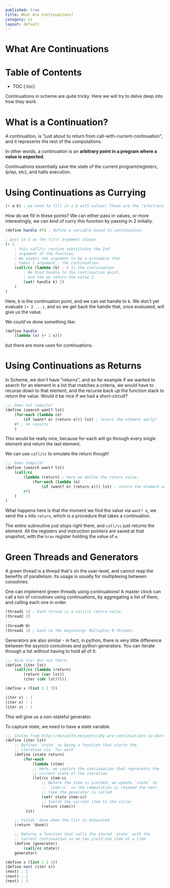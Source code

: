 ```yaml
---
published: true
title: What Are Continuations?
category: cs
layout: default
---
```

# What Are Continuations

# Table of Contents

* TOC
{:toc}

Continuations in scheme are quite tricky. Here we will try to delve deep into how they work.

# What is a Continuation?

A continuation, is "just about to return from call-with-current-continuation", and it represents the rest of the computations.

In other words, a continuation is an **arbitrary point in a program where a value is expected**.

Continuations essentially save the state of the current program(registers, ip/ep, etc), and halts execution.

# Using Continuations as Currying

```scheme
(+ a b) ; we need to fill in a b with values! These are the "arbitrary points"
```

How do we fill in these points? We can either pass in values, or more interestingly, we can kind of curry this function by passing in 2 initially.

```scheme
(define handle #f) ; define a variable bound to continuation.

; pass in 2 as the first argument always
(+ 2
    ; this call/cc routine substitutes the 2nd 
    ; argument of the function.
    ; We expect the argument to be a procedure that 
    ; takes 1 argument - the continuation.
    (call/cc (lambda (k) ; k is the continuation
        ; We bind handle to the continuation point.
        ; and the we return the value 2.
        (set! handle k) 2)    
    )
)
```

Here, k is the continuation point, and we can set handle to k. 
We don't yet evaluate `(+ 2 ...)`, and so we get back the handle that, once evaluated, will give us the value.

We could've done something like:

```scheme
(define handle
    (lambda (x) (+ 2 x)))
```

but there are more uses for continuations.

# Using Continuations as Returns

In Scheme, we don't have "returns", and so for example if we wanted to search for an element in a list that matches a criteria,
we would have to recurse down to that element, and the recurse back up the function stack to return the value. Would it be nice
if we had a short-circuit?

```scheme
;;; Does not compile!
(define (search want? lst)
    (for-each (lambda (e)
        (if (want? e) (return e))) lst) ; return the element early!
    #f ; no results
    )
```

This would be really nice, because for-each will go through every single element and return the last element.

We can use `call/cc` to emulate the return though!

```scheme
;;; Does compile!
(define (search want? lst)
    (call/cc
        (lambda (return) ; here we define the return value.
            (for-each (lambda (e)
                (if (want? e) (return e))) lst) ; return the element early!
        #f)
    )
)
```

What happens here is that the moment we find the value via `want? e`, 
we send the `e` into `return`, which is a procedure that takes a continuation.

The entire subroutine just stops right there, and `call/cc` just returns the element.
All the registers and instruction pointers are saved at that snapshot, with the `%rax` 
register holding the value of `e`.

# Green Threads and Generators

A green thread is a thread that's on the user-level, and cannot reap the benefits of parallelism.
Its usage is usually for multiplexing between coroutines.

One can implement green threads using continuations! A master clock can call a ton of coroutines using continuations, by aggregating
a list of them, and calling each one in order.

```scheme
(thread1 1) ; Each thread is a call/cc return value.
(thread2 2)
...
(threadN N)
(thread1 1) ; back to the beginning! Multiplex N threads.
```

Generators are also similar - in fact, in python, there is very little difference between the asyncio coroutines and
python generators. You can iterate through a list without having to hold all of it:

```scheme
;;; Nice try! But not there.
(define (iter lst)
    (call/cc (lambda (return)
        (return (car lst))
        (iter (cdr lst)))))

(define x (list 1 2 3))

(iter x) ; 1
(iter x) ; 1
(iter x) ; 1
```

This will give us a non-stateful generator.

To capture state, we need to have a state variable.

```scheme
;;; Stolen from http://danielfm.me/posts/why-are-continuations-so-darn-cool.html
(define (iter lst)
    ;; Defines `state` as being a function that starts the
    ;; iteration via `for-each`
    (define (state return)
        (for-each
            (lambda (item)
            ;; Here, we capture the continuation that represents the
            ;; current state of the iteration
            (let/cc item-cc
                ;; Before the item is yielded, we update `state` to
                ;; `item-cc` so the computation is resumed the next
                ;; time the generator is called
                (set! state item-cc)
                ;; Yields the current item to the caller
                (return item)))
         lst)

    ;; Yields 'done when the list is exhausted
    (return 'done))

    ;; Returns a function that calls the stored `state` with the
    ;; current continuation so we can yield one item at a time
    (define (generator)
        (call/cc state))
    generator)

(define x (list 1 2 3))
(define next (iter x))
(next) ; 1
(next) ; 2
(next) ; 3
```

<script src="https://utteranc.es/client.js" repo="OneRaynyDay/oneraynyday.github.io" issue-term="pathname" theme="github-light" crossorigin="anonymous" async> </script>
